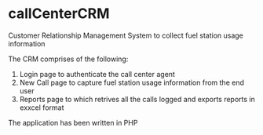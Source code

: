 # callCenterCRM
Customer Relationship Management System to collect fuel station usage information

The CRM comprises of the following:
1. Login page to authenticate the call center agent
2. New Call page to capture fuel station usage information from the end user
3. Reports page to which retrives all the calls logged and exports reports in exxcel format

The application has been written in PHP
